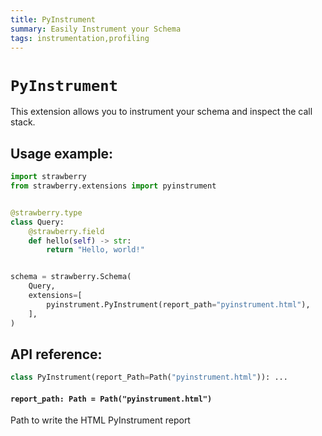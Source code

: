 ```yaml
---
title: PyInstrument
summary: Easily Instrument your Schema
tags: instrumentation,profiling
---
```


# `PyInstrument`

This extension allows you to instrument your schema and inspect the call stack.

## Usage example:

```python
import strawberry
from strawberry.extensions import pyinstrument


@strawberry.type
class Query:
    @strawberry.field
    def hello(self) -> str:
        return "Hello, world!"


schema = strawberry.Schema(
    Query,
    extensions=[
        pyinstrument.PyInstrument(report_path="pyinstrument.html"),
    ],
)
```

## API reference:

```python
class PyInstrument(report_Path=Path("pyinstrument.html")): ...
```

#### `report_path: Path = Path("pyinstrument.html")`

Path to write the HTML PyInstrument report
